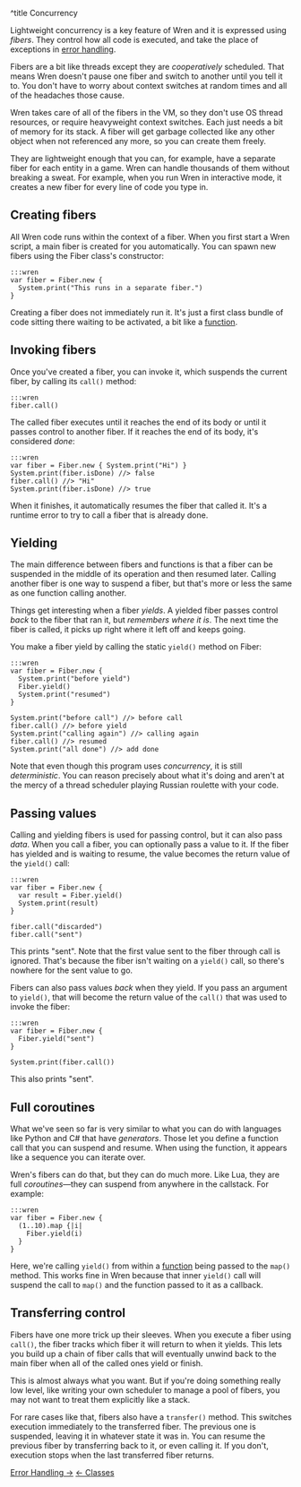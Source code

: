 ^title Concurrency

Lightweight concurrency is a key feature of Wren and it is expressed using
*fibers*. They control how all code is executed, and take the place of
exceptions in [error handling](error-handling.html).

Fibers are a bit like threads except they are *cooperatively* scheduled. That
means Wren doesn't pause one fiber and switch to another until you tell it to.
You don't have to worry about context switches at random times and all of the
headaches those cause.

Wren takes care of all of the fibers in the VM, so they don't use OS thread
resources, or require heavyweight context switches. Each just needs a bit of
memory for its stack. A fiber will get garbage collected like any other object
when not referenced any more, so you can create them freely.

They are lightweight enough that you can, for example, have a separate fiber for
each entity in a game. Wren can handle thousands of them without breaking a
sweat. For example, when you run Wren in interactive mode, it creates a new
fiber for every line of code you type in.

## Creating fibers

All Wren code runs within the context of a fiber. When you first start a Wren
script, a main fiber is created for you automatically. You can spawn new fibers
using the Fiber class's constructor:

    :::wren
    var fiber = Fiber.new {
      System.print("This runs in a separate fiber.")
    }

Creating a fiber does not immediately run it. It's just a first class bundle of
code sitting there waiting to be activated, a bit like
a [function](functions.html).

## Invoking fibers

Once you've created a fiber, you can invoke it, which suspends the current
fiber, by calling its `call()` method:

    :::wren
    fiber.call()

The called fiber executes until it reaches the end of its body or until it
passes control to another fiber. If it reaches the end of its body, it's
considered *done*:

    :::wren
    var fiber = Fiber.new { System.print("Hi") }
    System.print(fiber.isDone) //> false
    fiber.call() //> "Hi"
    System.print(fiber.isDone) //> true

When it finishes, it automatically resumes the fiber that called it. It's a
runtime error to try to call a fiber that is already done.

## Yielding

The main difference between fibers and functions is that a fiber can be
suspended in the middle of its operation and then resumed later. Calling
another fiber is one way to suspend a fiber, but that's more or less the same
as one function calling another.

Things get interesting when a fiber *yields*. A yielded fiber passes control
*back* to the fiber that ran it, but *remembers where it is*. The next time the
fiber is called, it picks up right where it left off and keeps going.

You make a fiber yield by calling the static `yield()` method on Fiber:

    :::wren
    var fiber = Fiber.new {
      System.print("before yield")
      Fiber.yield()
      System.print("resumed")
    }

    System.print("before call") //> before call
    fiber.call() //> before yield
    System.print("calling again") //> calling again
    fiber.call() //> resumed
    System.print("all done") //> add done

Note that even though this program uses *concurrency*, it is still
*deterministic*. You can reason precisely about what it's doing and aren't at
the mercy of a thread scheduler playing Russian roulette with your code.

## Passing values

Calling and yielding fibers is used for passing control, but it can also pass
*data*. When you call a fiber, you can optionally pass a value to it. If the
fiber has yielded and is waiting to resume, the value becomes the return value
of the `yield()` call:

    :::wren
    var fiber = Fiber.new {
      var result = Fiber.yield()
      System.print(result)
    }

    fiber.call("discarded")
    fiber.call("sent")

This prints "sent". Note that the first value sent to the fiber through call is
ignored. That's because the fiber isn't waiting on a `yield()` call, so there's
nowhere for the sent value to go.

Fibers can also pass values *back* when they yield. If you pass an argument to
`yield()`, that will become the return value of the `call()` that was used to
invoke the fiber:

    :::wren
    var fiber = Fiber.new {
      Fiber.yield("sent")
    }

    System.print(fiber.call())

This also prints "sent".

## Full coroutines

What we've seen so far is very similar to what you can do with languages like
Python and C# that have *generators*. Those let you define a function call that
you can suspend and resume. When using the function, it appears like a sequence
you can iterate over.

Wren's fibers can do that, but they can do much more. Like Lua, they are
full *coroutines*&mdash;they can suspend from anywhere in the callstack. For
example:

    :::wren
    var fiber = Fiber.new {
      (1..10).map {|i|
        Fiber.yield(i)
      }
    }

Here, we're calling `yield()` from within a [function](functions.html) being
passed to the `map()` method. This works fine in Wren because that inner
`yield()` call will suspend the call to `map()` and the function passed to it
as a callback.

## Transferring control

Fibers have one more trick up their sleeves. When you execute a fiber using
`call()`, the fiber tracks which fiber it will return to when it yields. This
lets you build up a chain of fiber calls that will eventually unwind back to
the main fiber when all of the called ones yield or finish.

This is almost always what you want. But if you're doing something really low
level, like writing your own scheduler to manage a pool of fibers, you may not
want to treat them explicitly like a stack.

For rare cases like that, fibers also have a `transfer()` method. This switches
execution immediately to the transferred fiber. The previous one is suspended,
leaving it in whatever state it was in. You can resume the previous fiber by
transferring back to it, or even calling it. If you don't, execution stops when
the last transferred fiber returns.

<a class="right" href="error-handling.html">Error Handling &rarr;</a>
<a href="classes.html">&larr; Classes</a>
